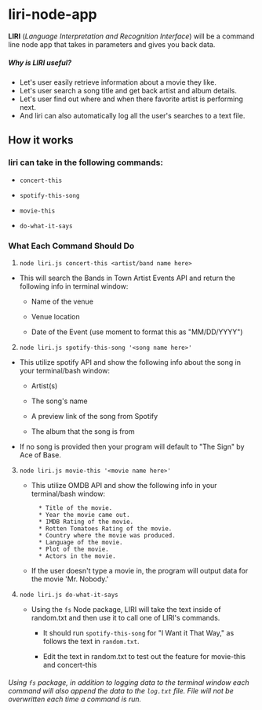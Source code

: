 # liri-node-app
**LIRI** (*_Language_ Interpretation and Recognition Interface*) will be a command line node app that takes in parameters and gives you back data. 

##### Why is LIRI useful?
  * Let's user easily retrieve information about a movie they like.
  * Let's user search a song title and get back artist and album details.
  * Let's user find out where and when there favorite artist is performing next.
  * And liri can also automatically log all the user's searches to a text file.

## How it works
### liri can take in the following commands:
   * `concert-this`

   * `spotify-this-song`

   * `movie-this`

   * `do-what-it-says`

### What Each Command Should Do

1. `node liri.js concert-this <artist/band name here>`
  * This will search the Bands in Town Artist Events API and return the following info in terminal window:
  
    * Name of the venue

    * Venue location

    * Date of the Event (use moment to format this as "MM/DD/YYYY")

2. `node liri.js spotify-this-song '<song name here>'`
  * This utilize spotify API and show the following info about the song in your terminal/bash window:

     * Artist(s)

     * The song's name

     * A preview link of the song from Spotify

     * The album that the song is from

   * If no song is provided then your program will default to "The Sign" by Ace of Base.
   
3. `node liri.js movie-this '<movie name here>'`

   * This utilize OMDB API and show the following info in your terminal/bash window:

     ```
       * Title of the movie.
       * Year the movie came out.
       * IMDB Rating of the movie.
       * Rotten Tomatoes Rating of the movie.
       * Country where the movie was produced.
       * Language of the movie.
       * Plot of the movie.
       * Actors in the movie.
     ```

   * If the user doesn't type a movie in, the program will output data for the movie 'Mr. Nobody.'
   
4. `node liri.js do-what-it-says`

   * Using the `fs` Node package, LIRI will take the text inside of random.txt and then use it to call one of LIRI's commands.

     * It should run `spotify-this-song` for "I Want it That Way," as follows the text in `random.txt`.

     * Edit the text in random.txt to test out the feature for movie-this and concert-this
     
###### Using `fs` package, in addition to logging data to the terminal window each command will also append the data to the `log.txt` file. File will not be overwritten each time a command is run.

